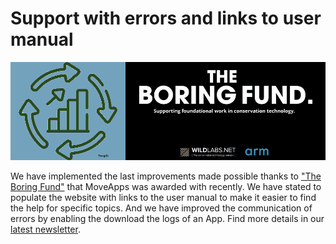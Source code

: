 # Support with errors and links to user manual

![erros_tooltips](boringFund_update_2.png)

We have implemented the last improvements made possible thanks to ["The Boring Fund"](https://wildlabs.net/article/meet-winners-boring-fund-2024) that MoveApps was awarded with recently. We have stated to populate the website with links to the user manual to make it easier to find the help for specific topics. And we have improved the communication of errors by enabling the download the logs of an App. Find more details in our [latest newsletter](NewsletterMay25.pdf).